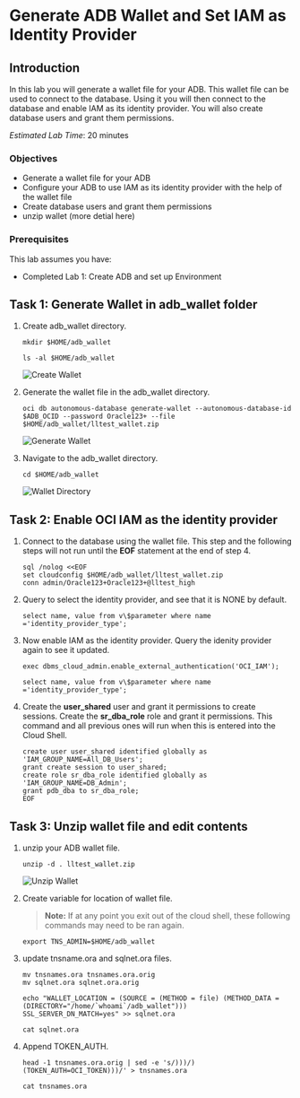 # Generate ADB Wallet and Set IAM as Identity Provider

## Introduction

In this lab you will generate a wallet file for your ADB. This wallet file can be used to connect to the database. Using it you will then connect to the database and enable IAM as its identity provider. You will also create database users and grant them permissions.

*Estimated Lab Time*: 20 minutes

### Objectives
- Generate a wallet file for your ADB
- Configure your ADB to use IAM as its identity provider with the help of the wallet file
- Create database users and grant them permissions
- unzip wallet (more detial here)

### Prerequisites
This lab assumes you have:
- Completed Lab 1: Create ADB and set up Environment

## Task 1: Generate Wallet in adb_wallet folder

1. Create adb_wallet directory.

    ```
    mkdir $HOME/adb_wallet
    ```

    ```
    ls -al $HOME/adb_wallet
    ```
    ![Create Wallet](images/lab2-task1-step1.png)

2. Generate the wallet file in the adb_wallet directory.

    ```
    oci db autonomous-database generate-wallet --autonomous-database-id $ADB_OCID --password Oracle123+ --file $HOME/adb_wallet/lltest_wallet.zip
    ```
    ![Generate Wallet](images/lab2-task1-step2.png)

3. Navigate to the adb_wallet directory.

    ```
    cd $HOME/adb_wallet
    ```
    ![Wallet Directory](images/lab2-task1-step3.png)

## Task 2: Enable OCI IAM as the identity provider

1. Connect to the database using the wallet file. This step and the following steps will not run until the **EOF** statement at the end of step 4.

    ```
    sql /nolog <<EOF
    set cloudconfig $HOME/adb_wallet/lltest_wallet.zip
    conn admin/Oracle123+Oracle123+@lltest_high
    ```

2. Query to select the identity provider, and see that it is NONE by default.

    ```
    select name, value from v\$parameter where name ='identity_provider_type';
    ```

3. Now enable IAM as the identity provider. Query the idenity provider again to see it updated.

    ```
    exec dbms_cloud_admin.enable_external_authentication('OCI_IAM');

    select name, value from v\$parameter where name ='identity_provider_type';
    ```

4. Create the **user\_shared** user and grant it permissions to create sessions. Create the **sr\_dba\_role** role and grant it permissions. This command and all previous ones will run when this is entered into the Cloud Shell.

    ```
    create user user_shared identified globally as 'IAM_GROUP_NAME=All_DB_Users';
    grant create session to user_shared;
    create role sr_dba_role identified globally as 'IAM_GROUP_NAME=DB_Admin';
    grant pdb_dba to sr_dba_role;
    EOF
    ```

## Task 3: Unzip wallet file and edit contents

1. unzip your ADB wallet file.

    ```
    unzip -d . lltest_wallet.zip
    ```
    ![Unzip Wallet](images/lab2-task2-step5.png)

2. Create variable for location of wallet file.
    >**Note:** If at any point you exit out of the cloud shell, these following commands may need to be ran again.

    ```
    export TNS_ADMIN=$HOME/adb_wallet
    ```

3. update tnsname.ora and sqlnet.ora files.

    ```
    mv tnsnames.ora tnsnames.ora.orig
    mv sqlnet.ora sqlnet.ora.orig

    echo "WALLET_LOCATION = (SOURCE = (METHOD = file) (METHOD_DATA = (DIRECTORY="/home/`whoami`/adb_wallet")))
    SSL_SERVER_DN_MATCH=yes" >> sqlnet.ora

    cat sqlnet.ora
    ```

4. Append TOKEN_AUTH.

    ```
    head -1 tnsnames.ora.orig | sed -e 's/)))/)(TOKEN_AUTH=OCI_TOKEN)))/' > tnsnames.ora

    cat tnsnames.ora
    ```
